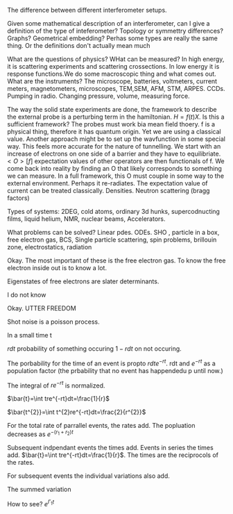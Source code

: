 The difference between different interferometer setups.

Given some mathematical description of an interferometer, can I give a
definition of the type of inteferometer? Topology or symmettry
differences? Graphs? Geometrical embedding? Perhas some types are really
the same thing. Or the definitions don't actually mean much

What are the questions of physics? WHat can be measured? In high energy,
it is scattering experiments and scattering crossections. In low energy
it is response functions.We do some macroscopic thing and what comes
out. What are the instruments? The microscope, batteries, voltmeters,
current meters, magnetometers, microscopes, TEM,SEM, AFM, STM, ARPES.
CCDs. Pumping in radio. Changing pressure, volume, measuring force.

The way the solid state experiments are done, the framework to describe
the external probe is a perturbing term in the hamiltonian. $H=f(t)X$.
Is this a sufficient framework? The probes must work bia mean field
thoery. f is a physical thing, therefore it has quantum origin. Yet we
are using a classical value. Another approach might be to set up the
wavfunction in some special way. This feels more accurate for the nature
of tunnelling. We start with an increase of electrons on one side of a
barrier and they have to equilibriate. $<O>[f]$ expectation values of
other operators are then functionals of f. We come back into reality by
finding an O that likely corresponds to something we can measure. In a
full framework, this O must couple in some way to the external
environment. Perhaps it re-radiates. The expectation value of current
can be treated classically. Densities. Neutron scattering (bragg
factors)

Types of systems: 2DEG, cold atoms, ordinary 3d hunks, supercodnucting
films, liquid helium, NMR, nuclear beams, Accelerators.

What problems can be solved? Linear pdes. ODEs. SHO , particle in a box,
free electron gas, BCS, Single particle scattering, spin problems,
brillouin zone, electrostatics, radiation

Okay. The most important of these is the free electron gas. To know the
free electron inside out is to know a lot.

Eigenstates of free electrons are slater determinants.

I do not know

Okay. UTTER FREEDOM

Shot noise is a poisson process.

In a small time t

$rdt$ probability of something occuring $1-rdt$ on not occuring.

The porbability for the time of an event is propto $rdte^{-rt}$. rdt and
$e^{-rt}$ as a population factor (the prbability that no event has
happendedu p until now.)

The integral of $re^{-rt}$ is normalized.

$\bar{t}=\int tre^{-rt}dt=\frac{1}{r}$

$\bar{t^{2}}=\int t^{2}re^{-rt}dt=\frac{2}{r^{2}}$

For the total rate of parrallel events, the rates add. The popluation
decreases as $e^{-(r_{1}+r_{2})t}$

Subsequent indpendant events the times add. Events in series the times
add. $\bar{t}=\int tre^{-rt}dt=\frac{1}{r}$. The times are the
reciprocols of the rates.

For subsequent events the individual variations also add.

The summed variation

How to see? $e^{\Gamma_{1}t}$

